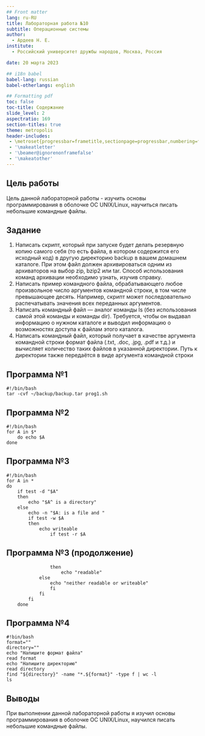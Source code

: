 ```yaml
---
## Front matter
lang: ru-RU
title: Лабораторная работа №10
subtitle: Операционные системы
author:
  - Ардеев Н. Е.
institute:
  - Российский университет дружбы народов, Москва, Россия

date: 20 марта 2023

## i18n babel
babel-lang: russian
babel-otherlangs: english

## Formatting pdf
toc: false
toc-title: Содержание
slide_level: 2
aspectratio: 169
section-titles: true
theme: metropolis
header-includes:
 - \metroset{progressbar=frametitle,sectionpage=progressbar,numbering=fraction}
 - '\makeatletter'
 - '\beamer@ignorenonframefalse'
 - '\makeatother'
---
```



## Цель работы

Цель данной лабораторной работы - изучить основы программирования в оболочке ОС UNIX/Linux, научиться писать небольшие командные файлы.

## Задание

1. Написать скрипт, который при запуске будет делать резервную копию самого себя (то
есть файла, в котором содержится его исходный код) в другую директорию backup
в вашем домашнем каталоге. При этом файл должен архивироваться одним из архиваторов на выбор zip, bzip2 или tar. Способ использования команд архивации
необходимо узнать, изучив справку.
2. Написать пример командного файла, обрабатывающего любое произвольное число
аргументов командной строки, в том числе превышающее десять. Например, скрипт
может последовательно распечатывать значения всех переданных аргументов.
3. Написать командный файл — аналог команды ls (без использования самой этой команды и команды dir). Требуется, чтобы он выдавал информацию о нужном каталоге
и выводил информацию о возможностях доступа к файлам этого каталога.
4. Написать командный файл, который получает в качестве аргумента командной строки
формат файла (.txt, .doc, .jpg, .pdf и т.д.) и вычисляет количество таких файлов
в указанной директории. Путь к директории также передаётся в виде аргумента командной строки

## Программа №1

```shell
#!/bin/bash
tar -cvf ~/backup/backup.tar prog1.sh
```

## Программа №2

```shell
#!/bin/bash
for A in $*
    do echo $A
done
```

## Программа №3

```shell
#!/bin/bash
for A in *
do
    if test -d "$A"
    then
        echo "$A^ is a directory"
    else
        echo -n "$A: is a file and "
        if test -w $A
        then
            echo writeable
                if test -r $A
```

## Программа №3 (продолжение)

```shell
                then
                    echo "readable"
            else
                echo "neither readable or writeable"
                fi
            fi
        fi
    done
```

## Программа №4

```shell
#!bin/bash
format=""
directory=""
echo "Напишите формат файла"
read format
echo "Напишите директорию"
read directory
find "${directory}" -name "*.${format}" -type f | wc -l
ls
```

## Выводы

При выполнении данной лабораторной работы я изучил основы программирования в оболочке ОС UNIX/Linux, научился писать небольшие командные файлы.


